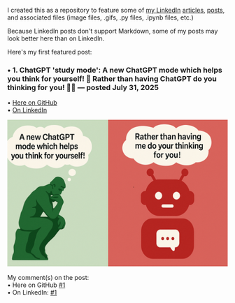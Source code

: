 I created this as a repository to feature some of [my LinkedIn](https://www.linkedin.com/in/russelljqa/) [articles](https://www.linkedin.com/in/russelljqa/recent-activity/articles/), [posts](https://www.linkedin.com/in/russelljqa/recent-activity/all/), and associated files (image files, .gifs, .py files, .ipynb files, etc.)

Because LinkedIn posts don't support Markdown, some of my posts may look better here than on LinkedIn.

Here's my first featured post:

### **• 1.** ChatGPT 'study mode': A new ChatGPT mode which helps you think for yourself! 🤔 Rather than having ChatGPT do you thinking for you! 🧠🚫 — posted July 31, 2025
• [Here on GitHub](posts/20250731-chatgpt-study-mode/post.md)<br>
• [On LinkedIn](https://www.linkedin.com/posts/activity-7356801249792417794-uBuR/) 

!['The Thinker' thinking 'A new ChatGPT mode which helps you think for yourself!; Chatbot thinking 'Rather than having me do your thinking for you!'](posts/20250731-chatgpt-study-mode/chatGptStudyMode.png)

My comment(s) on the post:<br>
• Here on GitHub [#1](posts/20250731-chatgpt-study-mode/comment1.md)<br>
• On LinkedIn: [#1](https://www.linkedin.com/feed/update/urn:li:activity:7356801249792417794?commentUrn=urn%3Ali%3Acomment%3A%28activity%3A7356801249792417794%2C7356802025168257024%29&dashCommentUrn=urn%3Ali%3Afsd_comment%3A%287356802025168257024%2Curn%3Ali%3Aactivity%3A7356801249792417794%29) 
